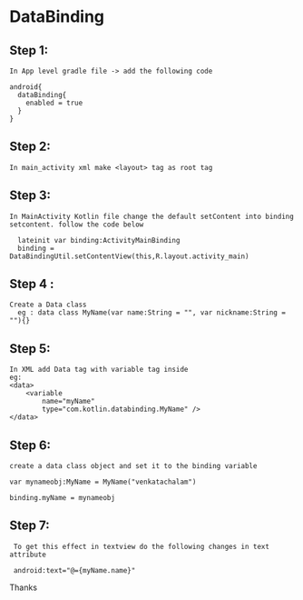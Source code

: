 # DataBinding

Step 1:
-------
    In App level gradle file -> add the following code 
    
    android{
      dataBinding{
        enabled = true
      }
    }
    
Step 2:
-------
    In main_activity xml make <layout> tag as root tag
    
Step 3:
-------
    In MainActivity Kotlin file change the default setContent into binding setcontent. follow the code below
    
      lateinit var binding:ActivityMainBinding
      binding = DataBindingUtil.setContentView(this,R.layout.activity_main)
      
Step 4 :
--------
    Create a Data class
      eg : data class MyName(var name:String = "", var nickname:String = ""){}
      
Step 5:
------
    In XML add Data tag with variable tag inside 
    eg: 
    <data>
        <variable
            name="myName"                           
            type="com.kotlin.databinding.MyName" />
    </data>
    
 Step 6:
 -------
    create a data class object and set it to the binding variable
    
    var mynameobj:MyName = MyName("venkatachalam")
    
    binding.myName = mynameobj
    
 Step 7:
 -------
     To get this effect in textview do the following changes in text attribute
     
     android:text="@={myName.name}"
     
     
 Thanks
    
